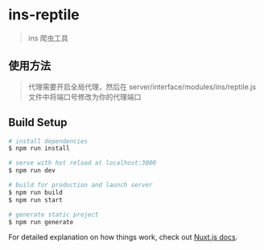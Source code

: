 # ins-reptile

> ins 爬虫工具

## 使用方法

> 代理需要开启全局代理，然后在 server/interface/modules/ins/reptile.js 文件中将端口号修改为你的代理端口

## Build Setup

``` bash
# install dependencies
$ npm run install

# serve with hot reload at localhost:3000
$ npm run dev

# build for production and launch server
$ npm run build
$ npm run start

# generate static project
$ npm run generate
```

For detailed explanation on how things work, check out [Nuxt.js docs](https://nuxtjs.org).
